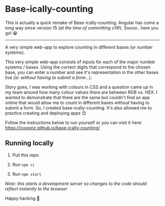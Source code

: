 # Base-ically-counting

This is actually a quick remake of Base-ically-counting. Angular has come a long way since version 15 (_at the time of committing v19!_). Soooo.. here you go! 😁

---

A very simple web-app to explore counting in different bases (or number systems).

This very simple web-app consists of inputs for each of the major number systems / bases. Using the correct digits that correspond to the chosen base, you can enter a number and see it's representation in the other bases live (_ie: without having to submit a form..._).

Story goes, I was working with colours in CSS and a question came up in my team around how many colour values there are between RGB vs. HEX. I wanted to demonstrate that there are the same but couldn't find an app online that would allow me to count in different bases without having to submit a form. So, I created base-ically-counting. It's also allowed me to practice creating and deploying apps 😊

Follow the instructions below to run yourself or you can visit it here: <https://jcoopnz.github.io/base-ically-counting/>

## Running locally

1. Pull this repo

2. Run `npm ci`

3. Run `npm start`

_Note: this starts a development server so changes to the code should reflect instantly to the browser_

Happy hacking 👋
